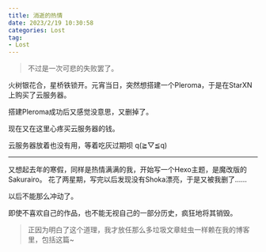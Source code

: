```yaml
---
title: 消逝的热情
date: 2023/2/19 10:30:58
categories: Lost
tag:
- Lost
---
```


> 不过是一次可悲的失败罢了。

火树银花合，星桥铁锁开。元宵当日，突然想搭建一个Pleroma，于是在StarXN上购买了云服务器。

搭建Pleroma成功后又感觉没意思，又删掉了。

现在又在这里心疼买云服务器的钱。

云服务器放着也没有用，等着吃灰过期呗 q(≧▽≦q)

---

又想起去年的寒假，同样是热情满满的我，开始写一个Hexo主题，是魔改版的Sakurairo。
花了两星期，写完以后发现没有Shoka漂亮，于是又被我删了......

以后不能那么冲动了。

即使不喜欢自己的作品，也不能无视自己的一部分历史，疯狂地将其销毁。

> 正因为明白了这个道理，我才放任那么多垃圾文章蛀虫一样赖在我的博客里，包括这篇~